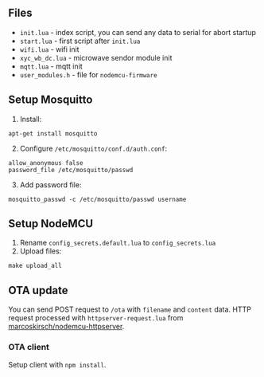 ## Files
- `init.lua` - index script, you can send any data to serial for abort startup
- `start.lua` - first script after `init.lua`
- `wifi.lua` - wifi init
- `xyc_wb_dc.lua` - microwave sendor module init
- `mqtt.lua` - mqtt init
- `user_modules.h` - file for `nodemcu-firmware`


## Setup Mosquitto

1. Install:
```
apt-get install mosquitto
```

2. Configure `/etc/mosquitto/conf.d/auth.conf`:
```
allow_anonymous false
password_file /etc/mosquitto/passwd
```

3. Add password file:
```
mosquitto_passwd -c /etc/mosquitto/passwd username
```



## Setup NodeMCU
1. Rename `config_secrets.default.lua` to `config_secrets.lua`
2. Upload files:
```
make upload_all
```



## OTA update
You can send POST request to `/ota` with `filename` and `content` data.
HTTP request processed with `httpserver-request.lua` from [marcoskirsch/nodemcu-httpserver](https://github.com/marcoskirsch/nodemcu-httpserver).

### OTA client
Setup client with `npm install`.
